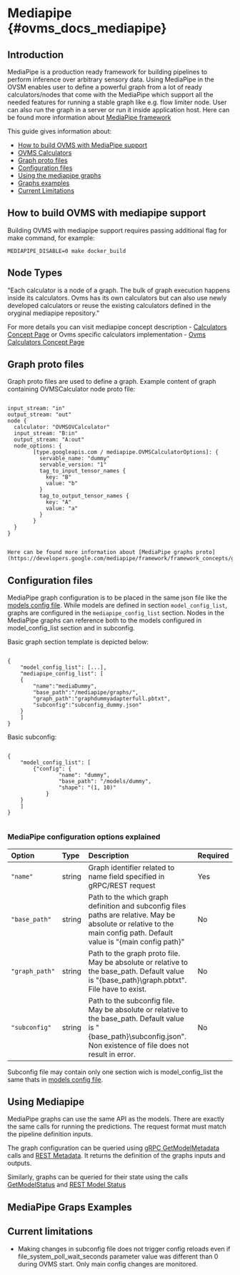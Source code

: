 # Mediapipe {#ovms_docs_mediapipe}

## Introduction
MediaPipe is a production ready framework for building pipelines to perform inference over arbitrary sensory data. Using MediaPipe in the OVSM enables user to define a powerful graph from a lot of ready calculators/nodes that come with the MediaPipe which support all the needed features for running a stable graph like e.g. flow limiter node. User can also run the graph in a server or run it inside application host. Here can be found more information about [MediaPipe framework ](https://developers.google.com/mediapipe/framework/framework_concepts/overview)

This guide gives information about:

* <a href="#how-to-build">How to build OVMS with MediaPipe support</a>
* <a href="#ovms-calculators">OVMS Calculators</a>
* <a href="#graph-proto">Graph proto files</a>
* <a href="#configuration-files">Configuration files</a>
* <a href="#using-mediapipe">Using the mediapipe graphs</a>
* <a href="#graphs-examples">Graphs examples </a>
* <a href="#current-limitations">Current Limitations</a>

## How to build OVMS with mediapipe support <a name="how-to-build"></a>
Building OVMS with mediapipe support requires passing additional flag for make command, for example:

```
MEDIAPIPE_DISABLE=0 make docker_build
```

## Node Types <a name="ovms-calculators"></a>

"Each calculator is a node of a graph. The bulk of graph execution happens inside its calculators. Ovms has its own calculators but can also use newly developed calculators or reuse the existing calculators defined in the oryginal mediapipe repository."

For more details you can visit mediapipe concept description - [Calculators Concept Page](https://developers.google.com/mediapipe/framework/framework_concepts/calculators) or Ovms specific calculators implementation - [Ovms Calculators Concept Page](https://github.com/openvinotoolkit/model_server/blob/releases/2023/0/src/mediapipe_calculators/calculators.md)

## Graph proto files <a name="graph-proto"></a>

Graph proto files are used to define a graph. Example content of graph containing OVMSCalculator node proto file:

```

input_stream: "in"
output_stream: "out"
node {
  calculator: "OVMSOVCalculator"
  input_stream: "B:in"
  output_stream: "A:out"
  node_options: {
        [type.googleapis.com / mediapipe.OVMSCalculatorOptions]: {
          servable_name: "dummy"
          servable_version: "1"
          tag_to_input_tensor_names {
            key: "B"
            value: "b"
          }
          tag_to_output_tensor_names {
            key: "A"
            value: "a"
          }
        }
  }
}


Here can be found more information about [MediaPipe graphs proto](https://developers.google.com/mediapipe/framework/framework_concepts/graphs)

```

## Configuration files <a name="configuration-files"></a>
MediaPipe graph configuration is to be placed in the same json file like the 
[models config file](starting_server.md).
While models are defined in section `model_config_list`, graphs are configured in
the `mediapipe_config_list` section. 
Nodes in the MediaPipe graphs can reference both to the models configured in model_config_list section and in subconfig.

Basic graph section template is depicted below:

```

{
    "model_config_list": [...],
    "mediapipe_config_list": [
    {
        "name":"mediaDummy",
        "base_path":"/mediapipe/graphs/",
        "graph_path":"graphdummyadapterfull.pbtxt",
        "subconfig":"subconfig_dummy.json"
    }
    ]
}

```

Basic subconfig:

```

{
    "model_config_list": [
        {"config": {
                "name": "dummy",
                "base_path": "/models/dummy",
                "shape": "(1, 10)"
        	}
	}
    ]
}


```


### MediaPipe configuration options explained

|Option|Type|Description|Required|
|:---|:---|:---|:---|
|`"name"`|string|Graph identifier related to name field specified in gRPC/REST request|Yes|
|`"base_path"`|string|Path to the which graph definition and subconfig files paths are relative. May be absolute or relative to the main config path. Default value is "{main config path}\"|No|
|`"graph_path"`|string|Path to the graph proto file. May be absolute or relative to the base_path. Default value is "{base_path}\graph.pbtxt". File have to exist.|No|
|`"subconfig"`|string|Path to the subconfig file. May be absolute or relative to the base_path. Default value is "{base_path}\subconfig.json". Non existence of file does not result in error.|No|

Subconfig file may contain only one section wich is model_config_list the same thats in [models config file](starting_server.md).

## Using Mediapipe <a name="using-mediapipe"></a>

MediaPipe graphs can use the same API as the models. There are exactly the same calls for running 
the predictions. The request format must match the pipeline definition inputs.

The graph configuration can be queried using [gRPC GetModelMetadata](model_server_grpc_api_tfs.md) calls and
[REST Metadata](model_server_rest_api_tfs.md).
It returns the definition of the graphs inputs and outputs. 

Similarly, graphs can be queried for their state using the calls [GetModelStatus](model_server_grpc_api_tfs.md)
and [REST Model Status](model_server_rest_api_tfs.md)

## MediaPipe Graps Examples <a name="graphs-examples"></a>


## Current limitations <a name="current-limitations"></a>

- Making changes in subconfig file does not trigger config reloads even if file_system_poll_wait_seconds parameter value was different than 0 during OVMS start. Only main config changes are monitored.
